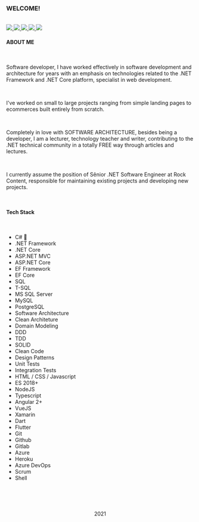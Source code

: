 ### WELCOME!

<br>

<a href="https://www.linkedin.com/in/lucas-eschechola-769179166/">
  <span>
    <img src="https://img.shields.io/badge/linkedin-%230077B5.svg?&style=for-the-badge&logo=linkedin&logoColor=white" />
  </span>
</a>

<a href="https://eschechola.com.br">
  <span>
    <img src="https://img.shields.io/badge/blogger-%23FF5722.svg?&style=for-the-badge&logo=blogger&logoColor=white" />
  </span>
</a>

<a href="https://www.youtube.com/channel/UCVO0fwRh6PgF-TvScmK3Lqw">
  <span>
    <img src="https://img.shields.io/badge/YouTube-FF0000?style=for-the-badge&logo=youtube&logoColor=white"/> 
  </span
</a>

<a href="https://medium.com/@lucas.eschechola">
  <span>
    <img src="https://img.shields.io/badge/medium-%2312100E.svg?&style=for-the-badge&logo=medium&logoColor=white" />
  </span>
</a>

<a href="https://www.instagram.com/eschechola.dev/">
  <span>
    <img src="https://img.shields.io/badge/instagram-%23E4405F.svg?&style=for-the-badge&logo=instagram&logoColor=white" />
  </span>
</a>

<br>

<h4><strong>ABOUT ME</strong></h4>

<br>

<p>Software developer, I have worked effectively in software development and architecture for years with an emphasis on technologies related to the .NET Framework and .NET Core platform, specialist in web development.</p>

<br>

<p>I've worked on small to large projects ranging from simple landing pages to ecommerces built entirely from scratch.</p>

<br>

<p>Completely in love with SOFTWARE ARCHITECTURE, besides being a developer, I am a lecturer, technology teacher and writer, contributing to the .NET technical community in a totally FREE way through articles and lectures.</p>

<br>

<p>I currently assume the position of Sênior .NET Software Engineer at Rock Content, responsible for maintaining existing projects and developing new projects.</p>

<br>

<h4><strong>Tech Stack</strong></h4>

<br>

<ul>
  <li>C# 🖤</li>
  <li>.NET Framework</li>
  <li>.NET Core</li>
  <li>ASP.NET MVC</li>
  <li>ASP.NET Core</li>
  <li>EF Framework</li>
  <li>EF Core</li>
  <li>SQL</li>
  <li>T-SQL</li>
  <li>MS SQL Server</li>
  <li>MySQL</li>
  <li>PostgreSQL</li>
  <li>Software Architecture</li>
  <li>Clean Architeture</li>
  <li>Domain Modeling</li>
  <li>DDD</li>
  <li>TDD</li>
  <li>SOLID</li>
  <li>Clean Code</li>
  <li>Design Patterns</li>
  <li>Unit Tests</li>
  <li>Integration Tests</li>
  <li>HTML / CSS / Javascript</li>
  <li>ES 2018+</li>
  <li>NodeJS</li>
  <li>Typescript</li>
  <li>Angular 2+</li>
  <li>VueJS</li>
  <li>Xamarin</li>
  <li>Dart</li>
  <li>Flutter</li>
  <li>Git</li>
  <li>Github</li>
  <li>Gitlab</li>
  <li>Azure</li>
  <li>Heroku</li>
  <li>Azure DevOps</li>
  <li>Scrum</li>
  <li>Shell</li>
</ul>

<br><br>
<br>

<p align="center">2021</p>

<br>
